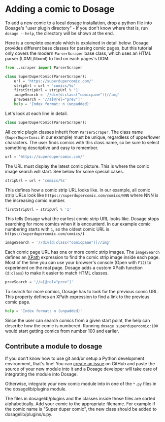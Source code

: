 # Adding a comic to Dosage

To add a new comic to a local dosage installation, drop a python file into
Dosage's "user plugin directory" - If you don't know where that is, run `dosage
--help`, the directory will be shown at the end.

Here is a complete example which is explained in detail below. Dosage provides
different base classes for parsing comic pages, but this tutorial only covers
the modern `ParserScraper` base class, which uses an HTML parser (LXML/libxml)
to find  on each pages's DOM.

```python
from ..scraper import ParserScraper

class SuperDuperComic(ParserScraper):
    url = 'https://superdupercomic.com/'
    stripUrl = url + 'comics/%s'
    firstStripUrl = stripUrl % '1'
    imageSearch = '//div[d:class("comicpane")]//img'
    prevSearch = '//a[@rel="prev"]'
    help = 'Index format: n (unpadded)'
```

Let's look at each line in detail.

```python
class SuperDuperComic(ParserScraper):
```

All comic plugin classes inherit from `ParserScraper`. The class name
(`SuperDuperComic` in our example) must be unique, regardless of upper/lower
characters. The user finds comics with this class name, so be sure to select
something descriptive and easy to remember.

```python
url = 'https://superdupercomic.com/'
```

The URL must display the latest comic picture. This is where the comic image
search will start. See below for some special cases.

```python
stripUrl = url + 'comics/%s'
```

This defines how a comic strip URL looks like. In our example, all comic strip
URLs look like `https://superdupercomic.com/comics/NNN` where NNN is the
increasing comic number.

```python
firstStripUrl = stripUrl % '1'
```

This tells Dosage what the earliest comic strip URL looks like. Dosage stops
searching for more comics when it is encounterd. In our example comic numbering
starts with `1`, so the oldest comic URL is
`https://superdupercomic.com/comics/1`

```python
imageSearch = '//div[d:class("comicpane")]//img'
```

Each comic page URL has one or more comic strip images. The `imageSearch`
defines an [XPath](https://quickref.me/xpath) expression to find the comic
strip image inside each page. Most of the time you can use your browser's
console (Open with `F12`) to experiment on the real page. Dosage adds a custom
XPath function (`d:class`) to make it easier to match HTML classes.

```python
prevSearch = '//a[@rel="prev"]'
```

To search for more comics, Dosage has to look for the previous comic URL. This
property defines an XPath expression to find a link to the previous comic page.

```python
help = 'Index format: n (unpadded)'
```

Since the user can search comics from a given start point, the help can
describe how the comic is numbered. Running `dosage superdupercomic:100` would
start getting comics from number 100 and earlier.

## Contribute a module to dosage

If you don't know how to use git and/or setup a Python development environment,
that's fine! You can [create an
issue](https://github.com/webcomics/dosage/issues/new) on GitHub and paste the
source of your new module into it and a Dosage developer will take care of
integrating the module into Dosage.

Otherwise, integrate your new comic module into in one of the `*.py` files in
the dosagelib/plugins module.

The files in dosagelib/plugins and the classes inside those files are sorted
alphabetically. Add your comic to the appropriate filename. For example if the
comic name is "Super duper comic", the new class should be added to
dosagelib/plugins/s.py.
